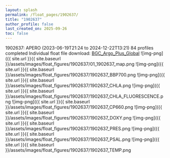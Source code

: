 ```yaml
---
layout: splash
permalink: /float_pages/1902637/
title: "1902637"
author_profile: false
last_created_on: 2025-09-26
toc: false
---
```

 
1902637: APERO (2023-06-19T21:24 to 2024-12-22T13:21)
84 profiles completed
Individual float file download: [BGC_Argo_Plus_Global](https://ftp.soest.hawaii.edu/bgc_argo_plus/Individual_Floats/outliers_removed/1902637_Sprof_processed.nc)
![img-png]({{ site.url }}{{ site.baseurl }}/assets/images/float_figures/1902637/01_1902637_map.png
![img-png]({{ site.url }}{{ site.baseurl }}/assets/images/float_figures/1902637/1902637_BBP700.png
![img-png]({{ site.url }}{{ site.baseurl }}/assets/images/float_figures/1902637/1902637_CHLA.png
![img-png]({{ site.url }}{{ site.baseurl }}/assets/images/float_figures/1902637/1902637_CHLA_FLUORESCENCE.png
![img-png]({{ site.url }}{{ site.baseurl }}/assets/images/float_figures/1902637/1902637_CP660.png
![img-png]({{ site.url }}{{ site.baseurl }}/assets/images/float_figures/1902637/1902637_DOXY.png
![img-png]({{ site.url }}{{ site.baseurl }}/assets/images/float_figures/1902637/1902637_PRES.png
![img-png]({{ site.url }}{{ site.baseurl }}/assets/images/float_figures/1902637/1902637_PSAL.png
![img-png]({{ site.url }}{{ site.baseurl }}/assets/images/float_figures/1902637/1902637_TEMP.png
